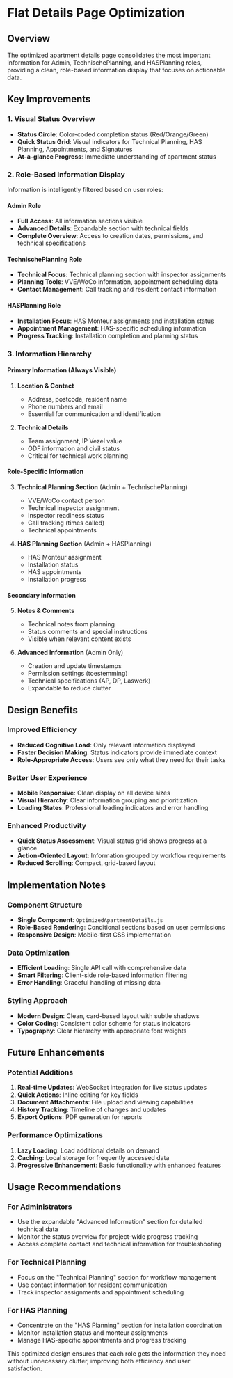 # Flat Details Page Optimization

## Overview
The optimized apartment details page consolidates the most important information for Admin, TechnischePlanning, and HASPlanning roles, providing a clean, role-based information display that focuses on actionable data.

## Key Improvements

### 1. **Visual Status Overview**
- **Status Circle**: Color-coded completion status (Red/Orange/Green)
- **Quick Status Grid**: Visual indicators for Technical Planning, HAS Planning, Appointments, and Signatures
- **At-a-glance Progress**: Immediate understanding of apartment status

### 2. **Role-Based Information Display**
Information is intelligently filtered based on user roles:

#### **Admin Role**
- **Full Access**: All information sections visible
- **Advanced Details**: Expandable section with technical fields
- **Complete Overview**: Access to creation dates, permissions, and technical specifications

#### **TechnischePlanning Role**
- **Technical Focus**: Technical planning section with inspector assignments
- **Planning Tools**: VVE/WoCo information, appointment scheduling data
- **Contact Management**: Call tracking and resident contact information

#### **HASPlanning Role**
- **Installation Focus**: HAS Monteur assignments and installation status
- **Appointment Management**: HAS-specific scheduling information
- **Progress Tracking**: Installation completion and planning status

### 3. **Information Hierarchy**

#### **Primary Information (Always Visible)**
1. **Location & Contact**
   - Address, postcode, resident name
   - Phone numbers and email
   - Essential for communication and identification

2. **Technical Details**
   - Team assignment, IP Vezel value
   - ODF information and civil status
   - Critical for technical work planning

#### **Role-Specific Information**
3. **Technical Planning Section** (Admin + TechnischePlanning)
   - VVE/WoCo contact person
   - Technical inspector assignment
   - Inspector readiness status
   - Call tracking (times called)
   - Technical appointments

4. **HAS Planning Section** (Admin + HASPlanning)
   - HAS Monteur assignment
   - Installation status
   - HAS appointments
   - Installation progress

#### **Secondary Information**
5. **Notes & Comments**
   - Technical notes from planning
   - Status comments and special instructions
   - Visible when relevant content exists

6. **Advanced Information** (Admin Only)
   - Creation and update timestamps
   - Permission settings (toestemming)
   - Technical specifications (AP, DP, Laswerk)
   - Expandable to reduce clutter

## Design Benefits

### **Improved Efficiency**
- **Reduced Cognitive Load**: Only relevant information displayed
- **Faster Decision Making**: Status indicators provide immediate context
- **Role-Appropriate Access**: Users see only what they need for their tasks

### **Better User Experience**
- **Mobile Responsive**: Clean display on all device sizes
- **Visual Hierarchy**: Clear information grouping and prioritization
- **Loading States**: Professional loading indicators and error handling

### **Enhanced Productivity**
- **Quick Status Assessment**: Visual status grid shows progress at a glance
- **Action-Oriented Layout**: Information grouped by workflow requirements
- **Reduced Scrolling**: Compact, grid-based layout

## Implementation Notes

### **Component Structure**
- **Single Component**: `OptimizedApartmentDetails.js`
- **Role-Based Rendering**: Conditional sections based on user permissions
- **Responsive Design**: Mobile-first CSS implementation

### **Data Optimization**
- **Efficient Loading**: Single API call with comprehensive data
- **Smart Filtering**: Client-side role-based information filtering
- **Error Handling**: Graceful handling of missing data

### **Styling Approach**
- **Modern Design**: Clean, card-based layout with subtle shadows
- **Color Coding**: Consistent color scheme for status indicators
- **Typography**: Clear hierarchy with appropriate font weights

## Future Enhancements

### **Potential Additions**
1. **Real-time Updates**: WebSocket integration for live status updates
2. **Quick Actions**: Inline editing for key fields
3. **Document Attachments**: File upload and viewing capabilities
4. **History Tracking**: Timeline of changes and updates
5. **Export Options**: PDF generation for reports

### **Performance Optimizations**
1. **Lazy Loading**: Load additional details on demand
2. **Caching**: Local storage for frequently accessed data
3. **Progressive Enhancement**: Basic functionality with enhanced features

## Usage Recommendations

### **For Administrators**
- Use the expandable "Advanced Information" section for detailed technical data
- Monitor the status overview for project-wide progress tracking
- Access complete contact and technical information for troubleshooting

### **For Technical Planning**
- Focus on the "Technical Planning" section for workflow management
- Use contact information for resident communication
- Track inspector assignments and appointment scheduling

### **For HAS Planning**
- Concentrate on the "HAS Planning" section for installation coordination
- Monitor installation status and monteur assignments
- Manage HAS-specific appointments and progress tracking

This optimized design ensures that each role gets the information they need without unnecessary clutter, improving both efficiency and user satisfaction.
